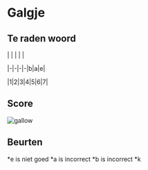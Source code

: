 # Galgje

## Te raden woord

| | | | |

|-|-|-|-|b|a|e|

|1|2|3|4|5|6|7|

## Score
![gallow](./images/4.png)

## Beurten
*e is niet goed
*a is incorrect
*b is incorrect
*k
